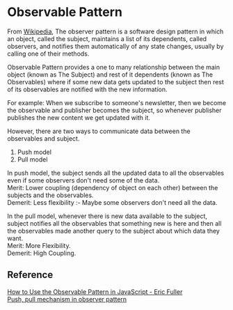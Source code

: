 # Observable Pattern

From [Wikipedia](https://en.wikipedia.org/wiki/Observer_pattern), The observer pattern is a software design pattern in which an object, called the subject, maintains a list of its dependents, called observers, and notifies them automatically of any state changes, usually by calling one of their methods.

Observable Pattern provides a one to many relationship between the main object (known as The Subject) and rest of it dependents (known as The Observables) where if some new data gets updated to the subject then rest of its observables are notified with the new information.

For example: When we subscribe to someone's newsletter, then we become the observable and publisher becomes the subject, so whenever publisher publishes the new content we get updated with it.

However, there are two ways to communicate data between the observables and subject.
1. Push model
2. Pull model

In push model, the subject sends all the updated data to all the observables even if some observers don't need some of the data. </br>
Merit: Lower coupling (dependency of object on each other) between the subjects and the observables. </br>
Demerit: Less flexibility :- Maybe some observers don't need all the data.

In the pull model, whenever there is new data available to the subject, subject notifies all the observables that something new is here and then all the observables made another query to the subject about which data they want. </br>
Merit: More Flexibility. </br>
Demerit: High Coupling. </br>

## Reference
[How to Use the Observable Pattern in JavaScript - Eric Fuller](https://webdevstudios.com/2019/02/19/observable-pattern-in-javascript/) </br>
[Push, pull mechanism in observer pattern](https://stackoverflow.com/questions/34706186/push-pull-mechanism-observer-pattern)
